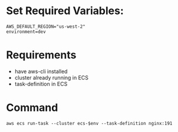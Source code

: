 # Set Required Variables:

```
AWS_DEFAULT_REGION="us-west-2"
environment=dev
```

# Requirements
- have aws-cli installed
- cluster already running in ECS
- task-definition in ECS

# Command
`aws ecs run-task --cluster ecs-$env --task-definition nginx:191`

